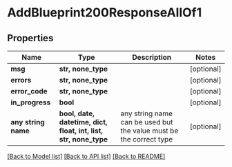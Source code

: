 # AddBlueprint200ResponseAllOf1


## Properties
Name | Type | Description | Notes
------------ | ------------- | ------------- | -------------
**msg** | **str, none_type** |  | [optional] 
**errors** | **str, none_type** |  | [optional] 
**error_code** | **str, none_type** |  | [optional] 
**in_progress** | **bool** |  | [optional] 
**any string name** | **bool, date, datetime, dict, float, int, list, str, none_type** | any string name can be used but the value must be the correct type | [optional]

[[Back to Model list]](../README.md#documentation-for-models) [[Back to API list]](../README.md#documentation-for-api-endpoints) [[Back to README]](../README.md)


